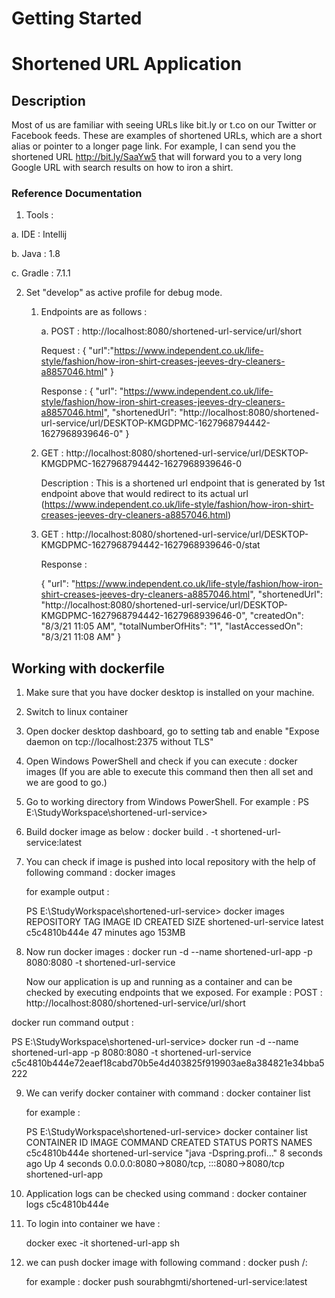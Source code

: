 # Getting Started

Shortened URL Application
=============================
Description
----------------
Most of us are familiar with seeing URLs like bit.ly or t.co on our Twitter or Facebook
feeds. These are examples of shortened URLs, which are a short alias or pointer to a
longer page link. For example, I can send you the shortened
URL http://bit.ly/SaaYw5 that will forward you to a very long Google URL with search
results on how to iron a shirt.

### Reference Documentation

1. Tools :

a. IDE : Intellij

b. Java : 1.8

c. Gradle : 7.1.1

2. Set "develop" as active profile for debug mode.

   1. Endpoints are as follows :
   
       a. POST : http://localhost:8080/shortened-url-service/url/short
   
        Request  :
           {
             "url":"https://www.independent.co.uk/life-style/fashion/how-iron-shirt-creases-jeeves-dry-cleaners-a8857046.html"
           }
   
        Response :
          {
            "url": "https://www.independent.co.uk/life-style/fashion/how-iron-shirt-creases-jeeves-dry-cleaners-a8857046.html",
            "shortenedUrl": "http://localhost:8080/shortened-url-service/url/DESKTOP-KMGDPMC-1627968794442-1627968939646-0"
          }
   
   2. GET : http://localhost:8080/shortened-url-service/url/DESKTOP-KMGDPMC-1627968794442-1627968939646-0
      
      Description : This is a shortened url endpoint that is generated by 1st endpoint above that would redirect to its actual url 
      (https://www.independent.co.uk/life-style/fashion/how-iron-shirt-creases-jeeves-dry-cleaners-a8857046.html)
  
   3. GET : http://localhost:8080/shortened-url-service/url/DESKTOP-KMGDPMC-1627968794442-1627968939646-0/stat
      
      Response :

      {
      "url": "https://www.independent.co.uk/life-style/fashion/how-iron-shirt-creases-jeeves-dry-cleaners-a8857046.html",
      "shortenedUrl": "http://localhost:8080/shortened-url-service/url/DESKTOP-KMGDPMC-1627968794442-1627968939646-0",
      "createdOn": "8/3/21 11:05 AM",
      "totalNumberOfHits": "1",
      "lastAccessedOn": "8/3/21 11:08 AM"
      }

Working with dockerfile
----------------------------
1. Make sure that you have docker desktop is installed on your machine.

2. Switch to linux container

3. Open docker desktop dashboard, go to setting tab and enable "Expose daemon on tcp://localhost:2375 without TLS"

4. Open Windows PowerShell and check if you can execute : docker images (If you are able to execute this command then then all set and we are good to go.)

5. Go to working directory from Windows PowerShell. For example : 
   PS E:\StudyWorkspace\shortened-url-service>

6. Build docker image as below :
   docker build . -t shortened-url-service:latest

7. You can check if image is pushed into local repository with the help of following command :
   docker images
   
   for example output :

   PS E:\StudyWorkspace\shortened-url-service> docker images
   REPOSITORY              TAG       IMAGE ID       CREATED          SIZE
   shortened-url-service   latest    c5c4810b444e   47 minutes ago   153MB

8. Now run docker images :
   docker run -d --name shortened-url-app -p 8080:8080 -t shortened-url-service

    Now our application is up and running as a container and can be checked by executing endpoints that we exposed. For example :
    POST : http://localhost:8080/shortened-url-service/url/short

  docker run command output :

  PS E:\StudyWorkspace\shortened-url-service> docker run -d --name shortened-url-app -p 8080:8080 -t shortened-url-service
  c5c4810b444e72eaef18cabd70b5e4d403825f919903ae8a384821e34bba5222

9. We can verify docker container with command :
   docker container list

   for example :

   PS E:\StudyWorkspace\shortened-url-service> docker container  list
   CONTAINER ID   IMAGE                   COMMAND                  CREATED         STATUS         PORTS                                       NAMES
   c5c4810b444e   shortened-url-service   "java -Dspring.profi…"   8 seconds ago   Up 4 seconds   0.0.0.0:8080->8080/tcp, :::8080->8080/tcp   shortened-url-app

10. Application logs can be checked using command :
    docker container  logs c5c4810b444e

11. To login into container we have :

    docker exec -it shortened-url-app sh

12. we can push docker image with following command :
    docker push <hub-user>/<repo-name>:<tag>

    for example :
    docker push sourabhgmti/shortened-url-service:latest



   
